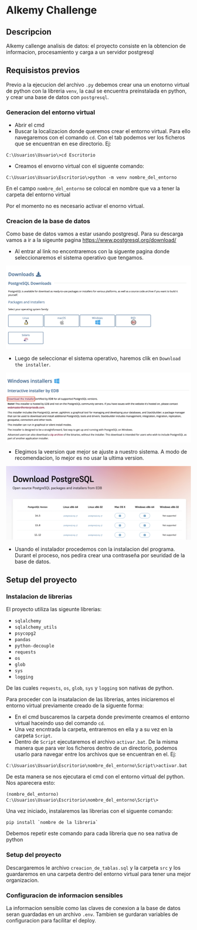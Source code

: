 # Alkemy Challenge

## Descripcion
Alkemy callenge analisis de datos: el proyecto consiste en la obtencion de informacion, procesamiento y carga a un servidor postgresql

## Requisistos previos
Previo a la ejecucion del archivo `.py` debemos crear una un enotorno virtual de python con la libreria `venv`, la caul se encuentra preinstalada en python, y crear una base de datos con `postgresql`.

### Generacion del entorno virtual
* Abrir el cmd
* Buscar la localizacion donde queremos crear el entorno virtual. Para ello navegaremos con el comando `cd`. Con el tab podemos ver los ficheros que se encuentran en ese directorio.
Ej:
```
C:\Usuarios\Usuario\>cd Escritorio
```
* Creamos el envorno virtual con el siguente comando:
```
C:\Usuarios\Usuario\Escritorio\>python -m venv nombre_del_entorno
```
En el campo `nombre_del_entorno` se colocal en nombre que va a tener la carpeta del entorno virtual

Por el momento no es necesario activar el enorno virtual.

### Creacion de la base de datos
Como base de datos vamos a estar usando postgresql. Para su descarga vamos a ir a la sigeunte pagina https://www.postgresql.org/download/

* Al entrar al link no encontraremos con la siguente pagina donde seleccionaremos el sistema operativo que tengamos.
<img src=imagenes\pg_descarga_1.png>

* Luego de seleccionar el sistema operativo, haremos clik en `Download the installer`.
<img src=imagenes\pg_descarga_2.png>

* Elegimos la veersion que mejor se ajuste a nuestro sistema. A modo de recomendacion, lo mejor es no usar la ultima version.
<img src=imagenes\pg_descarga_3.png>

* Usando el instalador procedemos con la instalacion del programa. Durant el proceso, nos pedira crear una contraseña por seuridad de la base de datos.

## Setup del proyecto

### Instalacion de librerias
El proyecto utiliza las sigeunte librerias:
* `sqlalchemy`
* `sqlalchemy_utils`
* `psycopg2`
* `pandas`
* `python-decouple`
* `requests`
* `os`
* `glob`
* `sys`
* `logging`

De las cuales `requests`, `os`, `glob`, `sys` y `logging` son nativas de python.

Para proceder con la insatalacion de las librerias, antes iniciaremos el entorno virtual previamente creado de la siguente forma:
* En el cmd buscaremos la carpeta donde previmente creamos el entorno virtual haceindo uso del comando `cd`.
* Una vez encntrada la carpeta, entraremos en ella y a su vez en la carpeta `Script`.
* Dentro de `Script` ejecutaremos el archivo `activar.bat`. De la misma manera que para ver los ficheros dentro de un directorio, podemos usarlo para navegar entre los archivos que se encuentran en el.
Ej:
```
C:\Usuarios\Usuario\Escritorio\nombre_del_entorno\Script\>activar.bat
```
De esta manera se nos ejecutara el cmd con el entorno virtual del python. Nos aparecera esto:
```
(nombre_del_entorno) C:\Usuarios\Usuario\Escritorio\nombre_del_entorno\Script\>
```
Una vez iniciado, instalaremos las librerias con el siguente comando:
```
pip install `nombre de la libreria`
```
Debemos repetir este comando para cada libreria que no sea nativa de python

### Setup del proyecto
Descargaremos le archivo `creacion_de_tablas.sql` y la carpeta `src` y los guardaremos en una carpeta dentro del entorno virtual para tener una mejor organizacion.

### Configuracion de informacion sensibles
La informacion sensible como las claves de conexion a la base de datos seran guardadas en un archivo `.env`. Tambien se gurdaran variables de configuracion para facilitar el deploy.


